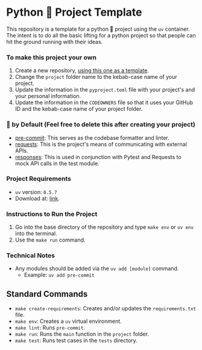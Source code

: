 # Python 🐍 Project Template
This repository is a template for a python 🐍 project using the `uv` container. The intent is to do all the basic
lifting for a python project so that people can hit the ground running with their ideas.

### To make this project your own
1. Create a new repository, [using this one as a template](https://docs.github.com/en/repositories/creating-and-managing-repositories/creating-a-repository-from-a-template).
2. Change the `project` folder name to the kebab-case name of your project.
3. Update the information in the `pyproject.toml` file with your project's and your personal information.
4. Update the information in the `CODEOWNERS` file so that it uses your GitHub ID and the kebab-case name of your project folder.

### 🐍 by Default (Feel free to delete this after creating your project)
- [pre-commit](https://pre-commit.com/): This serves as the codebase formatter and linter.
- [requests](https://requests.readthedocs.io/en/latest/): This is the project's means of communicating with external APIs.
- [responses](https://github.com/getsentry/responses): This is used in conjunction with Pytest and Requests to mock API calls in the test module.

### Project Requirements
- `uv` version: `0.5.7`
- Download at: [link](https://docs.astral.sh/uv/).

### Instructions to Run the Project
1. Go into the base directory of the repository and type `make env` or `uv env` into the terminal.
2. Use the `make run` command.

### Technical Notes
- Any modules should be added via the `uv add [module]` command.
  - Example: `uv add pre-commit`

## Standard Commands
- `make create-requirements`: Creates and/or updates the `requirements.txt` file.
- `make env`: Creates a `uv` virtual environment.
- `make lint`: Runs `pre-commit`.
- `make run`: Runs the `main` function in the `project` folder.
- `make test`: Runs test cases in the `tests` directory.
